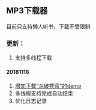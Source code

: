 ## MP3下载器
目前只支持懒人听书，下载不受限制

### 更新：
1. 支持多线程下载


#### 20181116
1. [增加下载“斗破苍穹”的demo](master/src/main/java/lrts/DpcqMain.java)
2. 多线程支持完成自动结束
3. 优化日志记录
